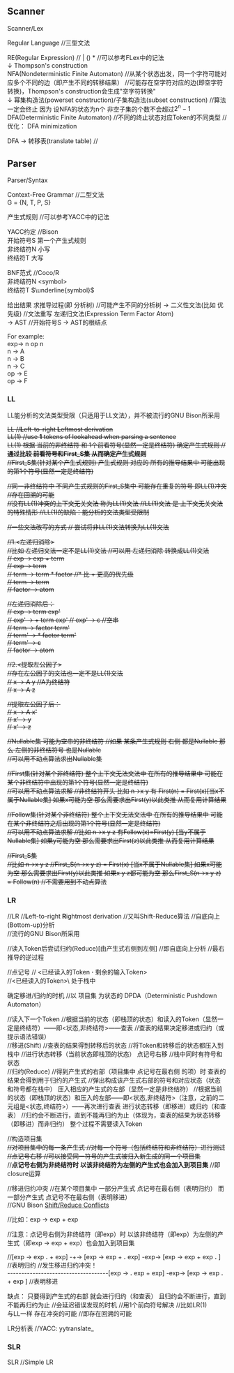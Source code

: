 ## Scanner  

Scanner/Lex  
   
Regular Language //三型文法

RE(Regular Expression) // | () *  //可以参考FLex中的记法     
 ↓ Thompson's construction    
NFA(Nondeterministic Finite Automaton) //从某个状态出发，同一个字符可能对应多个不同的边（即产生不同的转移结果） //可能存在空字符对应的边(即空字符转换)，Thompson's construction会生成"空字符转换"         
 ↓ 幂集构造法(powerset construction)/子集构造法(subset construction)  //算法一定会终止 因为 设NFA的状态为n个 非空子集的个数不会超过$2^n-1$  
DFA(Deterministic Finite Automaton) //不同的终止状态对应Token的不同类型 //优化： DFA minimization    
  
DFA -> 转移表(translate table) //     

## Parser  

Parser/Syntax   

Context-Free Grammar //二型文法   
G = {N, T, P, S}  

产生式规则 //可以参考YACC中的记法

YACC约定 //Bison    
开始符号S 第一个产生式规则  
非终结符N 小写  
终结符T 大写  

BNF范式 //Coco/R  
非终结符N \<symbol\>  
终结符T $\underline{symbol}$  
  
给出结果 求推导过程(即 分析树) //可能产生不同的分析树 -> 二义性文法(比如 优先级) //文法重写 左递归文法(Expression Term Factor Atom)     
-> AST //开始符号S -> AST的根结点   

For example:  
exp-> n op n  
 n -> A  
 n -> B  
 n -> C  
 op -> E  
 op -> F  

### LL  

LL能分析的文法类型受限（只适用于LL文法），并不被流行的GNU Bison所采用  

~~LL //**L**eft-to-right **L**eftmost derivation  
LL(1) //use **1** tokens of lookahead  when parsing a sentence  
LL(1) 根据 当前的非终结符 和 1个前看符号(显然一定是终结符) 确定产生式规则 //**通过比较 前看符号和First_S集 从而确定产生式规则**      
//First_S集(针对某个产生式规则) 产生式规则 对应的 所有的推导结果中 可能出现的第1个符号(显然一定是终结符)~~  

~~//同一非终结符中 不同产生式规则的First_S集中 可能存在重复的符号 即LL(1)冲突 //存在回溯的可能  
//没有LL(1)冲突的上下文无关文法 称为LL(1)文法 //LL(1)文法 是 上下文无关文法 的特殊情形 //LL(1)的缺陷：能分析的文法类型受限制~~     

~~//一些文法改写的方式 // 尝试将非LL(1)文法转换为LL(1)文法~~      

~~//1\.<左递归消除>  
//比如 左递归文法一定不是LL(1)文法 //可以用 左递归消除 转换成LL(1)文法     
// exp -> exp + term  
// exp -> term  
// term -> term * factor //* 比 + 更高的优先级    
// term -> term  
// factor -> atom~~  

~~//左递归消除后：  
// exp -> term exp'  
// exp' -> + term  exp'
// exp' -> ε //空串  
// term -> factor term'  
// term' -> * factor term'  
// term' -> ε  
// factor -> atom~~  

~~//2\.<提取左公因子>  
//存在左公因子的文法也一定不是LL(1)文法  
// x -> A y //A为终结符    
// x -> A z~~  

~~//提取左公因子后：  
// x -> A x'  
// x' -> y  
// x' -> z~~  
  
~~//Nullable集 可能为空串的非终结符 //如果 某条产生式规则 右侧 都是Nullable  那么 左侧的非终结符号 也是Nullable  
//可以用不动点算法求出Nullable集~~      

~~//First集(针对某个非终结符) 整个上下文无法文法中 在所有的推导结果中 可能在某个非终结符中出现的第1个符号(显然一定是终结符)  
//可以用不动点算法求解 //非终结符开头 比如 n->x y 有 First(n) = First(x)\[当x不属于Nullable集\] 如果x可能为空 那么需要求出First(y)以此类推 从而复用计算结果~~   

~~//Follow集(针对某个非终结符) 整个上下文无法文法中 在所有的推导结果中 可能在某个非终结符之后出现的第1个符号(显然一定是终结符)  
//可以用不动点算法求解 //比如 n->x y z 有Follow(x)=First(y) \[当y不属于Nullable集\] 如果y可能为空 那么需要求出First(z)以此类推 从而复用计算结果~~  

~~//First_S集  
//比如 n->x y z //First_S(n->x y z) = First(x) \[当x不属于Nullable集\]  如果x可能为空 那么需要求出First(y)以此类推 如果x y z都可能为空 那么First_S(n->x y z) = Follow(n) //不需要用到不动点算法~~     


### LR 
//LR //**L**eft-to-right **R**ightmost derivation //又叫Shift-Reduce算法 //自底向上(Bottom-up)分析       
//流行的GNU Bison所采用  
 
//读入Token后尝试归约(Reduce)\[由产生式右侧到左侧\] //即自底向上分析 //最右推导的逆过程      
 
//点记号 // \<已经读入的Token **·** 剩余的输入Token\>   
//\<已经读入的Token>\ 处于栈中  

确定移进/归约的时机 //以 项目集 为状态的 DPDA（Deterministic Pushdown Automaton）    

//读入下一个Token //根据当前的状态（即栈顶的状态）和读入的Token（显然一定是终结符）——即<状态,非终结符>——查表 //查表的结果决定移进或归约（或提示语法错误）    
//移进(Shift)  //查表的结果得到转移后的状态 //将Token和转移后的状态都压入到栈中 //进行状态转移（当前状态即栈顶的状态） 点记号右移 //栈中同时有符号和状态   
//归约(Reduce) //得到产生式的右部（项目集中 点记号在最右侧 的项）时 查表的结果会得到用于归约的产生式 //弹出构成该产生式右部的符号和对应状态（状态和符号都在栈中） 压入相应的产生式的左部（显然一定是非终结符） //根据当前的状态（即栈顶的状态）和压入的左部——即<状态,非终结符>（注意，之前的二元组是<状态,终结符>）——再次进行查表 进行状态转移（即移进）或归约（和查表） //归约会不断进行，直到不能再归约为止（体现为，查表的结果为状态转移（即移进）而非归约） 整个过程不需要读入Token      

//构造项目集  
~~//对项目集中的每一条产生式 //对每一个符号（包括终结符和非终结符）进行测试 //点记号右移 //可以接受同一符号的产生式被归入新生成的同一个项目集~~   
//**点记号右侧为非终结符时 以该非终结符为左侧的产生式也会加入到项目集** //即closure运算      

//移进归约冲突 
//在某个项目集中 一部分产生式 点记号在最右侧（表明归约） 而一部分产生式 点记号不在最右侧（表明移进）   
//GNU Bison [Shift/Reduce Conflicts](https://www.gnu.org/software/bison/manual/html_node/Shift_002fReduce.html)   

//比如：exp -> exp + exp  

//注意：点记号右侧为非终结符（即exp）时 以该非终结符（即exp）为左侧的产生式（即exp -> exp + exp）也会加入到项目集  

//\[exp -> exp **.** + exp\] -+-> \[exp -> exp + **.** exp\] -exp-> \[exp -> exp + exp **.** \] //表明归约  //发生移进归约冲突！     
\-\-\-\-\-\-\-\-\-\-\-\-\-\-\-\-\-\-\-\-\-\-\-\-\-\-\-\-\-\-\-\-\-\-\-\-\[exp -> **.** exp + exp\] -exp-> \[exp -> exp **.** + exp \] //表明移进     


缺点：
只要得到产生式的右部 就会进行归约（和查表） 且归约会不断进行，直到不能再归约为止 //会延迟错误发现的时机  //用1个前向符号解决 //比如LR(1)  
与LL一样 存在冲突的可能 //即存在回溯的可能  


LR分析表  //YACC: yytranslate_  

### SLR  
SLR //Simple LR    
